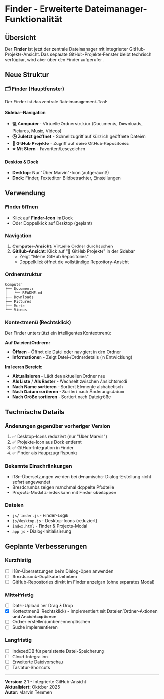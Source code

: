 # Finder - Erweiterte Dateimanager-Funktionalität

## Übersicht

Der **Finder** ist jetzt der zentrale Dateimanager mit integrierter GitHub-Projekte-Ansicht. Das separate GitHub-Projekte-Fenster bleibt technisch verfügbar, wird aber über den Finder aufgerufen.

## Neue Struktur

### 🗂️ Finder (Hauptfenster)
Der Finder ist das zentrale Dateimanagement-Tool:

#### Sidebar-Navigation
- **💻 Computer** - Virtuelle Ordnerstruktur (Documents, Downloads, Pictures, Music, Videos)
- **🕒 Zuletzt geöffnet** - Schnellzugriff auf kürzlich geöffnete Dateien
- **📂 GitHub Projekte** - Zugriff auf deine GitHub-Repositories
- **⭐ Mit Stern** - Favoriten/Lesezeichen

#### Desktop & Dock
- **Desktop**: Nur "Über Marvin"-Icon (aufgeräumt!)
- **Dock**: Finder, Texteditor, Bildbetrachter, Einstellungen

## Verwendung

### Finder öffnen
- Klick auf **Finder-Icon** im Dock
- Oder Doppelklick auf Desktop (geplant)

### Navigation
1. **Computer-Ansicht**: Virtuelle Ordner durchsuchen
2. **GitHub-Ansicht**: Klick auf "📂 GitHub Projekte" in der Sidebar
   - Zeigt "Meine GitHub Repositories"
   - Doppelklick öffnet die vollständige Repository-Ansicht

### Ordnerstruktur
```
Computer
├── Documents
│   └── README.md
├── Downloads
├── Pictures
├── Music
└── Videos
```

### Kontextmenü (Rechtsklick)
Der Finder unterstützt ein intelligentes Kontextmenü:

**Auf Dateien/Ordnern:**
- **Öffnen** - Öffnet die Datei oder navigiert in den Ordner
- **Informationen** - Zeigt Datei-/Ordnerdetails (in Entwicklung)

**Im leeren Bereich:**
- **Aktualisieren** - Lädt den aktuellen Ordner neu
- **Als Liste** / **Als Raster** - Wechselt zwischen Ansichtsmodi
- **Nach Name sortieren** - Sortiert Elemente alphabetisch
- **Nach Datum sortieren** - Sortiert nach Änderungsdatum
- **Nach Größe sortieren** - Sortiert nach Dateigröße

## Technische Details

### Änderungen gegenüber vorheriger Version
1. ✅ Desktop-Icons reduziert (nur "Über Marvin")
2. ✅ Projekte-Icon aus Dock entfernt  
3. ✅ GitHub-Integration in Finder
4. ✅ Finder als Hauptzugriffspunkt

### Bekannte Einschränkungen
- i18n-Übersetzungen werden bei dynamischer Dialog-Erstellung nicht sofort angewendet
- Breadcrumbs zeigen manchmal doppelte Pfadteile
- Projects-Modal z-index kann mit Finder überlappen

### Dateien
- `js/finder.js` - Finder-Logik
- `js/desktop.js` - Desktop-Icons (reduziert)
- `index.html` - Finder & Projects-Modal
- `app.js` - Dialog-Initialisierung

## Geplante Verbesserungen

### Kurzfristig
- [ ] i18n-Übersetzungen beim Dialog-Open anwenden
- [ ] Breadcrumb-Duplikate beheben
- [ ] GitHub-Repositories direkt im Finder anzeigen (ohne separates Modal)

### Mittelfristig
- [ ] Datei-Upload per Drag & Drop
- [x] Kontextmenü (Rechtsklick) - Implementiert mit Dateien/Ordner-Aktionen und Ansichtsoptionen
- [ ] Ordner erstellen/umbenennen/löschen
- [ ] Suche implementieren

### Langfristig
- [ ] IndexedDB für persistente Datei-Speicherung
- [ ] Cloud-Integration
- [ ] Erweiterte Dateivorschau
- [ ] Tastatur-Shortcuts

---

**Version:** 2.1 - Integrierte GitHub-Ansicht  
**Aktualisiert:** Oktober 2025  
**Autor:** Marvin Temmen
